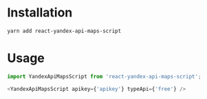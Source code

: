 # Installation

`yarn add react-yandex-api-maps-script`

# Usage

```javascript
import YandexApiMapsScript from 'react-yandex-api-maps-script';

<YandexApiMapsScript apikey={'apikey'} typeApi={'free'} />
```